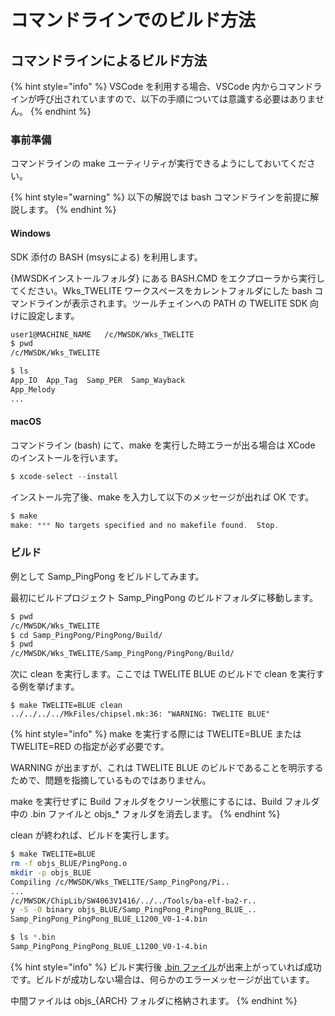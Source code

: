 # コマンドラインでのビルド方法

## コマンドラインによるビルド方法

{% hint style="info" %}
VSCode を利用する場合、VSCode 内からコマンドラインが呼び出されていますので、以下の手順については意識する必要はありません。
{% endhint %}

### 事前準備

コマンドラインの make ユーティリティが実行できるようにしておいてください。

{% hint style="warning" %}
以下の解説では bash コマンドラインを前提に解説します。
{% endhint %}

#### Windows
SDK 添付の BASH (msysによる) を利用します。

{MWSDKインストールフォルダ} にある BASH.CMD をエクプローラから実行してください。Wks_TWELITE ワークスペースをカレントフォルダにした bash コマンドラインが表示されます。ツールチェインへの PATH の TWELITE SDK 向けに設定します。

```bash
user1@MACHINE_NAME   /c/MWSDK/Wks_TWELITE
$ pwd
/c/MWSDK/Wks_TWELITE

$ ls
App_IO  App_Tag  Samp_PER  Samp_Wayback
App_Melody  
...
```

#### macOS
コマンドライン (bash) にて、make を実行した時エラーが出る場合は XCode のインストールを行います。

```c
$ xcode-select --install
```

インストール完了後、make を入力して以下のメッセージが出れば OK です。

```c
$ make
make: *** No targets specified and no makefile found.  Stop.
```

### ビルド

例として Samp_PingPong をビルドしてみます。

最初にビルドプロジェクト Samp_PingPong のビルドフォルダに移動します。

```bash
$ pwd
/c/MWSDK/Wks_TWELITE
$ cd Samp_PingPong/PingPong/Build/
$ pwd
/c/MWSDK/Wks_TWELITE/Samp_PingPong/PingPong/Build/
```



次に clean を実行します。ここでは TWELITE BLUE のビルドで clean を実行する例を挙げます。

```
$ make TWELITE=BLUE clean
../../../../MkFiles/chipsel.mk:36: "WARNING: TWELITE BLUE"

```

{% hint style="info" %}
make を実行する際には TWELITE=BLUE または TWELITE=RED の指定が必ず必要です。

WARNING が出ますが、これは TWELITE BLUE のビルドであることを明示するためで、問題を指摘しているものではありません。

make を実行せずに Build フォルダをクリーン状態にするには、Build フォルダ中の .bin ファイルと objs_\* フォルダを消去します。
{% endhint %}



clean が終われば、ビルドを実行します。

```bash
$ make TWELITE=BLUE
rm -f objs_BLUE/PingPong.o
mkdir -p objs_BLUE
Compiling /c/MWSDK/Wks_TWELITE/Samp_PingPong/Pi..
...
/c/MWSDK/ChipLib/SW4063V1416/../../Tools/ba-elf-ba2-r..
y -S -O binary objs_BLUE/Samp_PingPong_PingPong_BLUE_..
Samp_PingPong_PingPong_BLUE_L1200_V0-1-4.bin

$ ls *.bin
Samp_PingPong_PingPong_BLUE_L1200_V0-1-4.bin
```

{% hint style="info" %}
ビルド実行後 [.bin ファイル](birudonitsuite/binfuiru.md)が出来上がっていれば成功です。ビルドが成功しない場合は、何らかのエラーメッセージが出ています。

中間ファイルは objs\_{ARCH} フォルダに格納されます。
{% endhint %}

